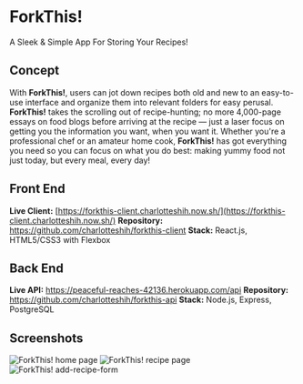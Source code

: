 # ForkThis!
A Sleek & Simple App For Storing Your Recipes!

## Concept
With **ForkThis!**, users can jot down recipes both old and new to an easy-to-use interface and organize them into relevant folders for easy perusal.  **ForkThis!** takes the scrolling out of recipe-hunting; no more 4,000-page essays on food blogs before arriving at the recipe — just a laser focus on getting you the information you want, when you want it. Whether you're a professional chef or an amateur home cook, **ForkThis!** has got everything you need so you can focus on what you do best: making yummy food not just today, but every meal, every day!


## Front End

**Live Client:** [https://forkthis-client.charlotteshih.now.sh/](https://forkthis-client.charlotteshih.now.sh/)
**Repository:** https://github.com/charlotteshih/forkthis-client
**Stack:** React.js, HTML5/CSS3 with Flexbox

## Back End
**Live API:** https://peaceful-reaches-42136.herokuapp.com/api
**Repository:** https://github.com/charlotteshih/forkthis-api
**Stack:** Node.js, Express, PostgreSQL

## Screenshots

![ForkThis! home page](https://i.imgur.com/If9dxuZ.jpg "ForkThis! home page")
![ForkThis! recipe page](https://i.imgur.com/SqMHEt2.jpg "ForkThis! recipe page")
![ForkThis! add-recipe-form](https://i.imgur.com/5AqqzYd.jpg "ForkThis! add-recipe-form")
